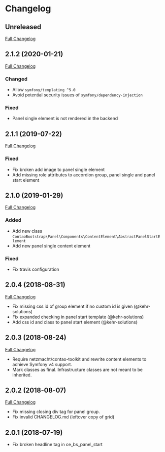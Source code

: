 
Changelog
=========

Unreleased
----------

[Full Changelog](https://github.com/contao-bootstrap/panel/compare/master...develop)

2.1.2 (2020-01-21)
------------------

[Full Changelog](https://github.com/contao-bootstrap/panel/compare/2.1.1...2.1.2)

### Changed

 - Allow `symfony/templating ^5.0`
 - Avoid potential security issues of `symfony/dependency-injection`

### Fixed

 - Panel single element is not rendered in the backend

2.1.1 (2019-07-22)
------------------

[Full Changelog](https://github.com/contao-bootstrap/panel/compare/2.1.0...2.1.1)

### Fixed

 - Fix broken add image to panel single element
 - Add missing role attributes to accordion group, panel single and panel start element

2.1.0 (2019-01-29)
------------------

[Full Changelog](https://github.com/contao-bootstrap/panel/compare/2.0.4...2.1.0)

### Added

 - Add new class `ContaoBootstrap\Panel\Components\ContentElement\AbstractPanelStartElement`
 - Add new panel single content element

### Fixed

 - Fix travis configuration

2.0.4 (2018-08-31)
------------------

[Full Changelog](https://github.com/contao-bootstrap/panel/compare/2.0.3...2.0.4)

 - Fix missing css id of group element if no custom id is given (@kehr-solutions)
 - Fix expanded checking in panel start template (@kehr-solutions)
 - Add css id and class to panel start element (@kehr-solutions)

2.0.3 (2018-08-24)
------------------

[Full Changelog](https://github.com/contao-bootstrap/panel/compare/2.0.2...2.0.3)

 - Require netzmacht/contao-toolkit and rewrite content elements to achieve Symfony v4 support.
 - Mark classes as final. Infrastructure classes are not meant to be inherited.

2.0.2 (2018-08-07)
------------------

[Full Changelog](https://github.com/contao-bootstrap/panel/compare/2.0.1...2.0.2)

 - Fix missing closing div tag for panel group.
 - Fix invalid CHANGELOG.md (leftover copy of grid)

2.0.1 (2018-07-19)
------------------

 - Fix broken headline tag in ce_bs_panel_start
